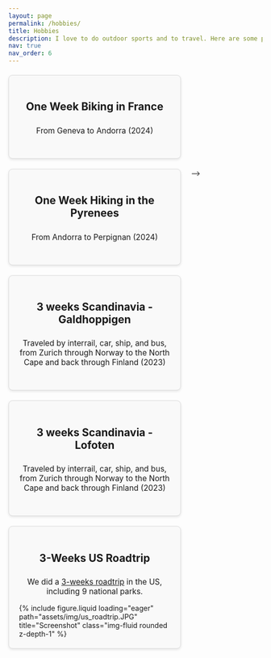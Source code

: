 ```yaml
---
layout: page
permalink: /hobbies/
title: Hobbies
description: I love to do outdoor sports and to travel. Here are some pointers to my favourite trips
nav: true
nav_order: 6
---
```


<style>
  /* Container for all tiles */
  .tiles-container {
    display: flex;
    flex-wrap: wrap;
    gap: 20px;
    justify-content: flex-start; /* Align tiles to the left */
    margin-top: 20px;
  }

  /* Individual tile */
  .tile {
    background-color: #f9f9f9;
    border: 1px solid #ddd;
    border-radius: 8px;
    padding: 20px;
    width: 300px; /* Maintained width */
    box-shadow: 0 2px 5px rgba(0, 0, 0, 0.1);
    transition: transform 0.2s;
    display: flex;
    flex-direction: column;
    align-items: center;
  }

  .tile:hover {
    transform: scale(1.05);
  }

  /* Larger text for headings */
  .tile h2 {
    font-size: 1.5em;
    margin-bottom: 10px;
    text-align: center;
  }

  /* Description text */
  .tile p {
    font-size: 1.1em;
    text-align: center;
    margin-bottom: 15px;
  }

  /* Strava embed responsiveness */
  .strava-embed-placeholder {
    width: 100%;
    height: auto;
    margin-bottom: 10px;
  }

  /* Image styling within tiles */
  .tile img {
    max-width: 100%;
    border-radius: 8px;
    margin-bottom: 10px;
  }

  /* Responsive adjustments */
  @media (max-width: 1600px) {
    .tile {
      width: 300px; /* Keep tile width consistent */
    }
  }

  @media (max-width: 1200px) {
    .tile {
      width: 300px; /* Maintain width to allow more tiles per row */
    }
  }

  @media (max-width: 992px) {
    .tile {
      width: 300px; /* Maintain width for consistency */
    }
  }

  @media (max-width: 600px) {
    .tile {
      width: 100%; /* Single tile per row on small screens */
    }
  }
</style>


<div class="tiles-container">
  <div class="tile">
    <h2>One Week Biking in France</h2>
    <p>From Geneva to Andorra (2024)</p>
    <div class="strava-embed-placeholder" data-embed-type="activity" data-embed-id="12421702771" data-style="standard"></div>
    <script src="https://strava-embeds.com/embed.js"></script>
  </div>

  <div class="tile">
    <h2>One Week Hiking in the Pyrenees</h2>
    <p>From Andorra to Perpignan (2024)</p>
    <div class="strava-embed-placeholder" data-embed-type="activity" data-embed-id="12500855830" data-style="standard"></div>
    <script src="https://strava-embeds.com/embed.js"></script>
  </div>
  <!-- <div class="tile">
    <h2>One Week Biking Through France</h2>
    <p>Followed by one week hiking through the Pyrenees.</p>
    <div class="strava-embed-placeholder" data-embed-type="activity" data-embed-id="12426409737" data-style="standard"></div>
    <script src="https://strava-embeds.com/embed.js"></script>
  </div>

  <!-- <div class="tile">
    <h2>One Week Biking Through France</h2>
    <p>Followed by one week hiking through the Pyrenees.</p>
    <div class="strava-embed-placeholder" data-embed-type="activity" data-embed-id="12453745686" data-style="standard"></div>
    <script src="https://strava-embeds.com/embed.js"></script>
  </div> --> -->
<!-- </div> -->

<!-- ## 2021 Adventures -->

<!-- <div class="tiles-container"> -->
  <div class="tile">
    <h2>3 weeks Scandinavia - Galdhoppigen</h2>
    <p>
      Traveled by interrail, car, ship, and bus, from Zurich through Norway to the North Cape and back through Finland (2023)
    </p>
    <div class="strava-embed-placeholder" data-embed-type="activity" data-embed-id="9323049879" data-style="standard"></div>
    <script src="https://strava-embeds.com/embed.js"></script>
  </div>

  <div class="tile">
    <h2>3 weeks Scandinavia - Lofoten</h2>
    <p>
      Traveled by interrail, car, ship, and bus, from Zurich through Norway to the North Cape and back through Finland (2023)
    </p>
    <div class="strava-embed-placeholder" data-embed-type="activity" data-embed-id="9346909659" data-style="standard"></div>
    <script src="https://strava-embeds.com/embed.js"></script>
  </div>

  <!-- <div class="tile">
    <h2>Three Weeks Through Norway</h2>
    <p>
      Traveled by interrail, car, ship, and bus, from Zurich through Norway to the North Cape and back through Finland.
    </p>
    <div class="strava-embed-placeholder" data-embed-type="activity" data-embed-id="9303859549" data-style="standard"></div>
    <script src="https://strava-embeds.com/embed.js"></script>
  </div> -->

  <!-- <div class="tile">
    <h2>Three Weeks Through Norway</h2>
    <p>
      Traveled by interrail, car, ship, and bus, from Zurich through Norway to the North Cape and back through Finland.
    </p>
    <div class="strava-embed-placeholder" data-embed-type="activity" data-embed-id="9310214478" data-style="standard"></div>
    <script src="https://strava-embeds.com/embed.js"></script>
  </div>
</div> -->

<!-- ## 2019 Adventures -->

<!-- <div class="tiles-container"> -->
  <div class="tile">
    <h2>3-Weeks US Roadtrip</h2>
    <p>
      We did a <a href="https://jannisborn.github.io/us-roadtrip/" target="_blank">3-weeks roadtrip</a> in the US, including 9 national parks.
    </p>
    <!-- Added Image -->
    {% include figure.liquid loading="eager" path="assets/img/us_roadtrip.JPG" title="Screenshot" class="img-fluid rounded z-depth-1" %}
  </div>
</div>

